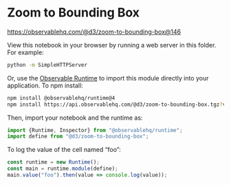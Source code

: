 # Zoom to Bounding Box

https://observablehq.com/@d3/zoom-to-bounding-box@146

View this notebook in your browser by running a web server in this folder. For
example:

~~~sh
python -m SimpleHTTPServer
~~~

Or, use the [Observable Runtime](https://github.com/observablehq/runtime) to
import this module directly into your application. To npm install:

~~~sh
npm install @observablehq/runtime@4
npm install https://api.observablehq.com/@d3/zoom-to-bounding-box.tgz?v=3
~~~

Then, import your notebook and the runtime as:

~~~js
import {Runtime, Inspector} from "@observablehq/runtime";
import define from "@d3/zoom-to-bounding-box";
~~~

To log the value of the cell named “foo”:

~~~js
const runtime = new Runtime();
const main = runtime.module(define);
main.value("foo").then(value => console.log(value));
~~~
